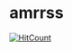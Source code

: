 # amrrss
 [![HitCount](https://hits.dwyl.com/wortexy1337/amrrs.svg?style=flat-square&show=unique)](http://hits.dwyl.com/wortexy1337/amrrs)
